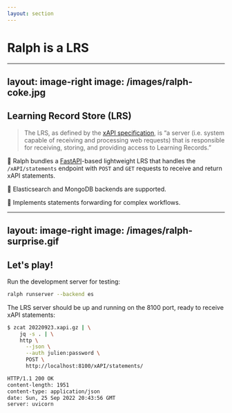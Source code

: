 ```yaml
---
layout: section
---
```


# Ralph is a LRS

---
layout: image-right
image: /images/ralph-coke.jpg
---

## Learning Record Store (LRS)

> The LRS, as defined by the [xAPI
> specification](https://github.com/adlnet/xAPI-Spec/blob/master/xAPI-About.md#def-learning-record-store),
> is “a server (i.e. system capable of receiving and processing web requests)
> that is responsible for receiving, storing, and providing access to Learning
> Records.”

🎉 Ralph bundles a [FastAPI](https://fastapi.tiangolo.com)-based lightweight
LRS that handles the `/xAPI/statements` endpoint with `POST` and `GET` requests
to receive and return xAPI statements.

🎉 Elasticsearch and MongoDB backends are supported.

🎉 Implements statements forwarding for complex workflows.

---
layout: image-right
image: /images/ralph-surprise.gif
---


## Let's play!

Run the development server for testing:

```sh
ralph runserver --backend es
```

The LRS server should be up and running on the 8100 port, ready to receive xAPI
statements:

```sh
$ zcat 20220923.xapi.gz | \
    jq -s . | \
    http \
      --json \
      --auth julien:password \
      POST \
      http://localhost:8100/xAPI/statements/

HTTP/1.1 200 OK
content-length: 1951
content-type: application/json
date: Sun, 25 Sep 2022 20:43:56 GMT
server: uvicorn
```
